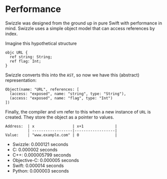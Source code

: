 # Performance

Swizzle was designed from the ground up in pure Swift with performance in mind. Swizzle uses a simple object model that can access references by index.

Imagine this hypothetical structure

```
objc URL {
  ref string: String;
  ref flag: Int;
}
```

Swizzle converts this into the `AST`, so now we have this (abstract) representation:

```
Object(name: "URL", references: [
  (access: "exposed", name: "string", type: "String"),
  (access: "exposed", name: "flag", type: "Int")
])
```

Finally, the compiler and vm refer to this when a new instance of `URL` is created. They store the object as a pointer to values.

```
Address:  | x                 | x+1              |
          | ------------------|------------------|
Value:    | "www.example.com" | 0                |
```

- Swizzle: 0.000121 seconds
- C: 0.000002 seconds
- C++: 0.000005799 seconds
- Objective-C: 0.000005 seconds
- Swift: 0.000014 seconds
- Python: 0.000003 seconds
